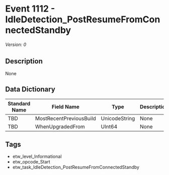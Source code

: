 # Event 1112 - IdleDetection_PostResumeFromConnectedStandby
###### Version: 0

## Description
None

## Data Dictionary
|Standard Name|Field Name|Type|Description|Sample Value|
|---|---|---|---|---|
|TBD|MostRecentPreviousBuild|UnicodeString|None|`None`|
|TBD|WhenUpgradedFrom|UInt64|None|`None`|

## Tags
* etw_level_Informational
* etw_opcode_Start
* etw_task_IdleDetection_PostResumeFromConnectedStandby